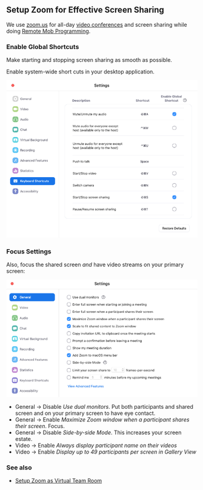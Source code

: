 ## Setup Zoom for Effective Screen Sharing

We use [zoom.us](https://zoom.us/) for all-day [video conferences](https://effectivehomeoffice.com#video-conferences) and screen sharing while doing [Remote Mob Programming](https://www.remotemobprogramming.org/).

### Enable Global Shortcuts

Make starting and stopping screen sharing as smooth as possible.

Enable system-wide short cuts in your desktop application.

![zoom-keyboard-shortcuts.png](zoom-keyboard-shortcuts.png)


### Focus Settings

Also, focus the shared screen _and_ have video streams on your primary screen:

![zoom-settings-client-general.png](zoom-settings-client-general.png)

- General -> Disable _Use dual monitors_. Put both participants and shared screen and on your primary screen to have eye contact.
- General -> Enable _Maximize Zoom window when a participant shares their screen_. Focus.
- General -> Disable _Side-by-side Mode_. This increases your screen estate.
- Video -> Enable _Always display participant name on their videos_
- Video -> Enable _Display up to 49 participants per screen in Gallery View_

### See also
- [Setup Zoom as Virtual Team Room](https://effectivehomeoffice.com/setup-zoom-as-virtual-team-room/)


<script async defer src="https://cdn.simpleanalytics.io/hello.js"></script>
<noscript><img src="https://api.simpleanalytics.io/hello.gif" alt=""></noscript>
